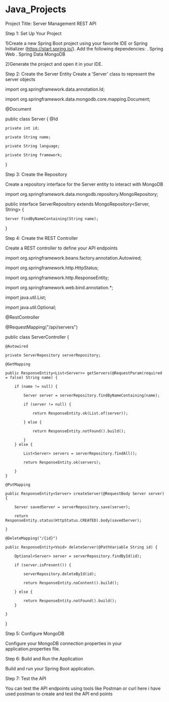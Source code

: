 # Java_Projects
Project Title: Server Management REST API

Step 1: Set Up Your Project

1)Create a new Spring Boot project using your favorite IDE or Spring Initializer (https://start.spring.io/). Add the following dependencies:
 . Spring Web
 . Spring Data MongoDB
 
2)Generate the project and open it in your IDE.

Step 2: Create the Server Entity
Create a 'Server' class to represent the server objects

import org.springframework.data.annotation.Id;

import org.springframework.data.mongodb.core.mapping.Document;

@Document

public class Server {
    @Id
    
    private int id;
    
    private String name;
    
    private String language;
    
    private String framework;

  
}


Step 3: Create the Repository

Create a repository interface for the Server entity to interact with MongoDB

import org.springframework.data.mongodb.repository.MongoRepository;

public interface ServerRepository extends MongoRepository<Server, String> {

    Server findByNameContaining(String name);
}


Step 4: Create the REST Controller

Create a REST controller to define your API endpoints

import org.springframework.beans.factory.annotation.Autowired;

import org.springframework.http.HttpStatus;

import org.springframework.http.ResponseEntity;

import org.springframework.web.bind.annotation.*;

import java.util.List;

import java.util.Optional;


@RestController

@RequestMapping("/api/servers")

public class ServerController {

    @Autowired
    
    private ServerRepository serverRepository;

    @GetMapping
    
    public ResponseEntity<List<Server>> getServers(@RequestParam(required = false) String name) {
    
        if (name != null) {
        
            Server server = serverRepository.findByNameContaining(name);
            
            if (server != null) {
            
                return ResponseEntity.ok(List.of(server));
                
            } else {
            
                return ResponseEntity.notFound().build();
                
            }
        } else {
        
            List<Server> servers = serverRepository.findAll();
            
            return ResponseEntity.ok(servers);
            
        }
    }

    @PutMapping
    
    public ResponseEntity<Server> createServer(@RequestBody Server server) {
    
        Server savedServer = serverRepository.save(server);
        
        return ResponseEntity.status(HttpStatus.CREATED).body(savedServer);
        
    }

    @DeleteMapping("/{id}")
    
    public ResponseEntity<Void> deleteServer(@PathVariable String id) {
    
        Optional<Server> server = serverRepository.findById(id);
        
        if (server.isPresent()) {
        
            serverRepository.deleteById(id);
            
            return ResponseEntity.noContent().build();
            
        } else {
        
            return ResponseEntity.notFound().build();
        }
        
    }
}


Step 5: Configure MongoDB

Configure your MongoDB connection properties in your application.properties file.

Step 6: Build and Run the Application

Build and run your Spring Boot application.

Step 7: Test the API

You can test the API endpoints using tools like Postman or curl here i have used postman to create and test the API end points

